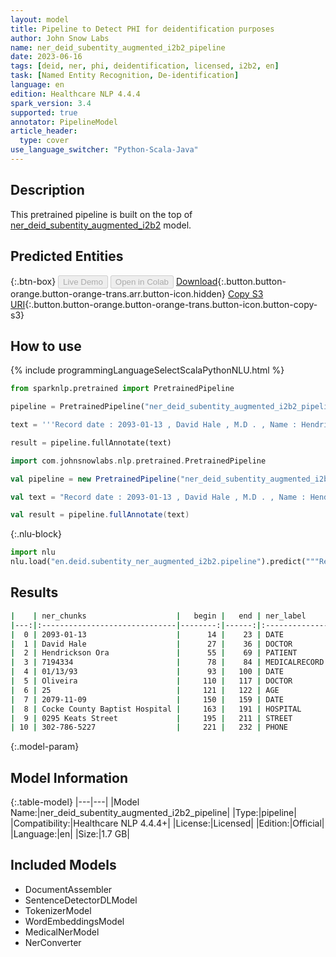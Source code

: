 ```yaml
---
layout: model
title: Pipeline to Detect PHI for deidentification purposes
author: John Snow Labs
name: ner_deid_subentity_augmented_i2b2_pipeline
date: 2023-06-16
tags: [deid, ner, phi, deidentification, licensed, i2b2, en]
task: [Named Entity Recognition, De-identification]
language: en
edition: Healthcare NLP 4.4.4
spark_version: 3.4
supported: true
annotator: PipelineModel
article_header:
  type: cover
use_language_switcher: "Python-Scala-Java"
---
```


## Description

This pretrained pipeline is built on the top of [ner_deid_subentity_augmented_i2b2](https://nlp.johnsnowlabs.com/2021/11/29/ner_deid_subentity_augmented_i2b2_en.html) model.

## Predicted Entities



{:.btn-box}
<button class="button button-orange" disabled>Live Demo</button>
<button class="button button-orange" disabled>Open in Colab</button>
[Download](https://s3.amazonaws.com/auxdata.johnsnowlabs.com/clinical/models/ner_deid_subentity_augmented_i2b2_pipeline_en_4.4.4_3.4_1686926491086.zip){:.button.button-orange.button-orange-trans.arr.button-icon.hidden}
[Copy S3 URI](s3://auxdata.johnsnowlabs.com/clinical/models/ner_deid_subentity_augmented_i2b2_pipeline_en_4.4.4_3.4_1686926491086.zip){:.button.button-orange.button-orange-trans.button-icon.button-copy-s3}

## How to use

<div class="tabs-box" markdown="1">
{% include programmingLanguageSelectScalaPythonNLU.html %}

```python
from sparknlp.pretrained import PretrainedPipeline

pipeline = PretrainedPipeline("ner_deid_subentity_augmented_i2b2_pipeline", "en", "clinical/models")

text = '''Record date : 2093-01-13 , David Hale , M.D . , Name : Hendrickson Ora , MR # 7194334 Date : 01/13/93 . PCP : Oliveira , 25 years old , Record date : 2079-11-09 . Cocke County Baptist Hospital , 0295 Keats Street , Phone 302-786-5227.'''

result = pipeline.fullAnnotate(text)
```
```scala
import com.johnsnowlabs.nlp.pretrained.PretrainedPipeline

val pipeline = new PretrainedPipeline("ner_deid_subentity_augmented_i2b2_pipeline", "en", "clinical/models")

val text = "Record date : 2093-01-13 , David Hale , M.D . , Name : Hendrickson Ora , MR # 7194334 Date : 01/13/93 . PCP : Oliveira , 25 years old , Record date : 2079-11-09 . Cocke County Baptist Hospital , 0295 Keats Street , Phone 302-786-5227."

val result = pipeline.fullAnnotate(text)
```


{:.nlu-block}
```python
import nlu
nlu.load("en.deid.subentity_ner_augmented_i2b2.pipeline").predict("""Record date : 2093-01-13 , David Hale , M.D . , Name : Hendrickson Ora , MR # 7194334 Date : 01/13/93 . PCP : Oliveira , 25 years old , Record date : 2079-11-09 . Cocke County Baptist Hospital , 0295 Keats Street , Phone 302-786-5227.""")
```

</div>


## Results

```bash
|    | ner_chunks                    |   begin |   end | ner_label     |   confidence |
|---:|:------------------------------|--------:|------:|:--------------|-------------:|
|  0 | 2093-01-13                    |      14 |    23 | DATE          |     0.9997   |
|  1 | David Hale                    |      27 |    36 | DOCTOR        |     0.9507   |
|  2 | Hendrickson Ora               |      55 |    69 | PATIENT       |     0.9981   |
|  3 | 7194334                       |      78 |    84 | MEDICALRECORD |     0.9996   |
|  4 | 01/13/93                      |      93 |   100 | DATE          |     0.9992   |
|  5 | Oliveira                      |     110 |   117 | DOCTOR        |     0.8822   |
|  6 | 25                            |     121 |   122 | AGE           |     0.5648   |
|  7 | 2079-11-09                    |     150 |   159 | DATE          |     0.9995   |
|  8 | Cocke County Baptist Hospital |     163 |   191 | HOSPITAL      |     0.863775 |
|  9 | 0295 Keats Street             |     195 |   211 | STREET        |     0.754533 |
| 10 | 302-786-5227                  |     221 |   232 | PHONE         |     0.9697   |
```

{:.model-param}
## Model Information

{:.table-model}
|---|---|
|Model Name:|ner_deid_subentity_augmented_i2b2_pipeline|
|Type:|pipeline|
|Compatibility:|Healthcare NLP 4.4.4+|
|License:|Licensed|
|Edition:|Official|
|Language:|en|
|Size:|1.7 GB|

## Included Models

- DocumentAssembler
- SentenceDetectorDLModel
- TokenizerModel
- WordEmbeddingsModel
- MedicalNerModel
- NerConverter